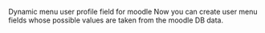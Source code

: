 Dynamic menu user profile field for moodle Now you can create user menu fields whose possible values are taken from the moodle DB data.
